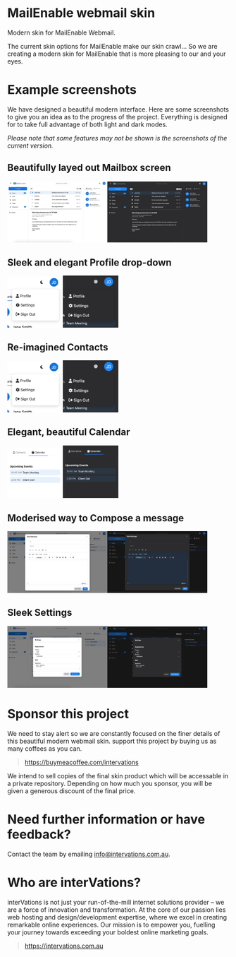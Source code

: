 # MailEnable webmail skin
Modern skin for MailEnable Webmail.

The current skin options for MailEnable make our skin crawl... So we are creating a modern skin for MailEnable that is more pleasing to our and your eyes.

# Example screenshots

We have designed a beautiful modern interface. Here are some screenshots to give you an idea as to the progress of the project. Everything is designed for to take full advantage of both light and dark modes.

_Please note that some features may not be shown is the screenshots of the current version._

## Beautifully layed out Mailbox screen

<img src="https://github.com/intervations/mailenable-modern-skin/blob/main/Example%20ScreenShots/01.%20Mailbox%20view.png" style="width: 45%;" alt="Mailbox view"><img src="https://github.com/intervations/mailenable-modern-skin/blob/main/Example%20ScreenShots/01.%20Mailbox%20view%20(Dark-mode).png" style="width: 45%;" alt="Mailbox view (dark-mode)">

## Sleek and elegant Profile drop-down

<img src="https://github.com/intervations/mailenable-modern-skin/blob/main/Example%20ScreenShots/02.%20Profile%20drop-down.png" style="width: 25%;" alt="Profile drop-down"><img src="https://github.com/intervations/mailenable-modern-skin/blob/main/Example%20ScreenShots/02.%20Profile%20drop-down%20(Dark-mode).png" style="width: 25%;" alt="Profile drop-down (dark-mode)">

## Re-imagined Contacts

<img src="https://github.com/intervations/mailenable-modern-skin/blob/main/Example%20ScreenShots/02.%20Profile%20drop-down.png" style="width: 25%;" alt="Contacts list"><img src="https://github.com/intervations/mailenable-modern-skin/blob/main/Example%20ScreenShots/02.%20Profile%20drop-down%20(Dark-mode).png" style="width: 25%;" alt="Contacts list (dark-mode)">

## Elegant, beautiful Calendar

<img src="https://github.com/intervations/mailenable-modern-skin/blob/main/Example%20ScreenShots/04.%20Calendar.png" style="width: 25%;" alt="Calendar"><img src="https://github.com/intervations/mailenable-modern-skin/blob/main/Example%20ScreenShots/04.%20Calendar%20(Dark-mode).png" style="width: 25%;" alt="Calendar (dark-mode)">

## Moderised way to Compose a message

<img src="https://github.com/intervations/mailenable-modern-skin/blob/main/Example%20ScreenShots/05.%20New%20Email%20Compose.png" style="width: 45%;" alt="Compose email"><img src="https://github.com/intervations/mailenable-modern-skin/blob/main/Example%20ScreenShots/05.%20New%20Email%20Compose%20(Dark-mode).png" style="width: 45%;" alt="Compose email (dark-mode)">

## Sleek Settings

<img src="https://github.com/intervations/mailenable-modern-skin/blob/main/Example%20ScreenShots/06.%20Settings.png" style="width: 45%;" alt="Mailbox settings"><img src="https://github.com/intervations/mailenable-modern-skin/blob/main/Example%20ScreenShots/06.%20Settings%20(Dark-mode).png" style="width: 45%;" alt="Mailbox settings (dark-mode)">

# Sponsor this project

We need to stay alert so we are constantly focused on the finer details of this beautiful modern webmail skin. support this project by buying us as many coffees as you can.

> https://buymeacoffee.com/intervations

We intend to sell copies of the final skin product which will be accessable in a private repository. Depending on how much you sponsor, you will be given a generous discount of the final price.

# Need further information or have feedback?

Contact the team by emailing info@intervations.com.au.

# Who are interVations?

interVations is not just your run-of-the-mill internet solutions provider – we are a force of innovation and transformation. At the core of our passion lies web hosting and design/development expertise, where we excel in creating remarkable online experiences. Our mission is to empower you, fuelling your journey towards exceeding your boldest online marketing goals.

> https://intervations.com.au
 
 
